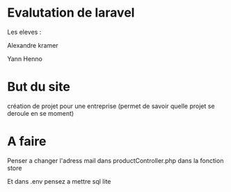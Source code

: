 # Evalutation de laravel 
Les eleves :

Alexandre kramer

Yann Henno

# But du site

création de projet pour une entreprise (permet de savoir quelle projet se deroule en se moment)

# A faire
Penser a changer l'adress mail dans productController.php dans la fonction store

Et dans .env pensez a mettre sql lite 


